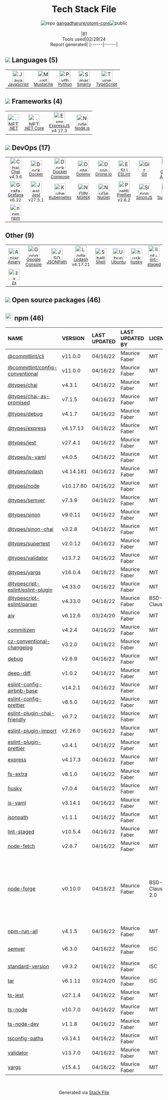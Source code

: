 <!--
&lt;--- Readme.md Snippet without images Start ---&gt;
## Tech Stack
gangadharure/otomi-core is built on the following main stack:

- [JavaScript](https://developer.mozilla.org/en-US/docs/Web/JavaScript) – Languages
- [Mustache](http://mustache.github.io/) – Templating Languages & Extensions
- [Python](https://www.python.org) – Languages
- [Smarty](http://www.smarty.net/) – Templating Languages & Extensions
- [TypeScript](http://www.typescriptlang.org) – Languages
- [.NET](http://www.microsoft.com/net/) – Frameworks (Full Stack)
- [.NET Core](https://docs.microsoft.com/en-us/dotnet/core/) – Frameworks (Full Stack)
- [ExpressJS](http://expressjs.com/) – Microframeworks (Backend)
- [Node.js](http://nodejs.org/) – Frameworks (Full Stack)
- [Chai](http://chaijs.com/) – Javascript Testing Framework
- [Docker](https://www.docker.com/) – Virtual Machine Platforms & Containers
- [Docker Compose](https://github.com/docker/compose) – Container Tools
- [Drone.io](https://drone.io/) – Continuous Integration
- [ESLint](http://eslint.org/) – Code Review
- [GitHub Actions](https://github.com/features/actions) – Continuous Integration
- [Grafana](http://grafana.org/) – Monitoring Tools
- [Jest](http://facebook.github.io/jest/) – Javascript Testing Framework
- [Kubernetes](http://kubernetes.io/) – Container Tools
- [NGINX](http://nginx.org) – Web Servers
- [Prettier](https://prettier.io/) – Code Review
- [SinonJS](http://sinonjs.org/) – Javascript Testing Framework
- [SuperTest](https://www.npmjs.com/package/supertest) – Javascript Testing Framework
- [Apiary](http://apiary.io/) – Documentation as a Service & Tools
- [Lodash](https://lodash.com) – Javascript Utilities & Libraries
- [Shell](https://en.wikipedia.org/wiki/Shell_script) – Shells
- [Ubuntu](http://www.ubuntu.com/) – Operating Systems
- [zx](https://github.com/google/zx) – Bash Scripts

Full tech stack [here](/techstack.md)

&lt;--- Readme.md Snippet without images End ---&gt;

&lt;--- Readme.md Snippet with images Start ---&gt;
## Tech Stack
gangadharure/otomi-core is built on the following main stack:

- <img width='25' height='25' src='https://img.stackshare.io/service/1209/javascript.jpeg' alt='JavaScript'/> [JavaScript](https://developer.mozilla.org/en-US/docs/Web/JavaScript) – Languages
- <img width='25' height='25' src='https://img.stackshare.io/service/1142/197655.png' alt='Mustache'/> [Mustache](http://mustache.github.io/) – Templating Languages & Extensions
- <img width='25' height='25' src='https://img.stackshare.io/service/993/pUBY5pVj.png' alt='Python'/> [Python](https://www.python.org) – Languages
- <img width='25' height='25' src='https://img.stackshare.io/service/3693/smarty.png' alt='Smarty'/> [Smarty](http://www.smarty.net/) – Templating Languages & Extensions
- <img width='25' height='25' src='https://img.stackshare.io/service/1612/bynNY5dJ.jpg' alt='TypeScript'/> [TypeScript](http://www.typescriptlang.org) – Languages
- <img width='25' height='25' src='https://img.stackshare.io/service/1014/IoPy1dce_400x400.png' alt='.NET'/> [.NET](http://www.microsoft.com/net/) – Frameworks (Full Stack)
- <img width='25' height='25' src='https://img.stackshare.io/service/6403/default_91fc1f0ee315262794273aa1387eaf8fed8436e6.png' alt='.NET Core'/> [.NET Core](https://docs.microsoft.com/en-us/dotnet/core/) – Frameworks (Full Stack)
- <img width='25' height='25' src='https://img.stackshare.io/service/1163/hashtag.png' alt='ExpressJS'/> [ExpressJS](http://expressjs.com/) – Microframeworks (Backend)
- <img width='25' height='25' src='https://img.stackshare.io/service/1011/n1JRsFeB_400x400.png' alt='Node.js'/> [Node.js](http://nodejs.org/) – Frameworks (Full Stack)
- <img width='25' height='25' src='https://img.stackshare.io/service/1725/chai.png' alt='Chai'/> [Chai](http://chaijs.com/) – Javascript Testing Framework
- <img width='25' height='25' src='https://img.stackshare.io/service/586/n4u37v9t_400x400.png' alt='Docker'/> [Docker](https://www.docker.com/) – Virtual Machine Platforms & Containers
- <img width='25' height='25' src='https://img.stackshare.io/service/3136/docker-compose.png' alt='Docker Compose'/> [Docker Compose](https://github.com/docker/compose) – Container Tools
- <img width='25' height='25' src='https://img.stackshare.io/service/668/R_wMcCqN_400x400.png' alt='Drone.io'/> [Drone.io](https://drone.io/) – Continuous Integration
- <img width='25' height='25' src='https://img.stackshare.io/service/3337/Q4L7Jncy.jpg' alt='ESLint'/> [ESLint](http://eslint.org/) – Code Review
- <img width='25' height='25' src='https://img.stackshare.io/service/11563/actions.png' alt='GitHub Actions'/> [GitHub Actions](https://github.com/features/actions) – Continuous Integration
- <img width='25' height='25' src='https://img.stackshare.io/service/2645/default_8f9d552b144493679449b16c79647da5787e808b.jpg' alt='Grafana'/> [Grafana](http://grafana.org/) – Monitoring Tools
- <img width='25' height='25' src='https://img.stackshare.io/service/830/jest.png' alt='Jest'/> [Jest](http://facebook.github.io/jest/) – Javascript Testing Framework
- <img width='25' height='25' src='https://img.stackshare.io/service/1885/21_d3cvM.png' alt='Kubernetes'/> [Kubernetes](http://kubernetes.io/) – Container Tools
- <img width='25' height='25' src='https://img.stackshare.io/service/1052/YMxUfyWf.png' alt='NGINX'/> [NGINX](http://nginx.org) – Web Servers
- <img width='25' height='25' src='https://img.stackshare.io/service/7035/default_66f265943abed56bcdbfca1c866a4261b1fbb063.jpg' alt='Prettier'/> [Prettier](https://prettier.io/) – Code Review
- <img width='25' height='25' src='https://img.stackshare.io/service/3509/logo.png' alt='SinonJS'/> [SinonJS](http://sinonjs.org/) – Javascript Testing Framework
- <img width='25' height='25' src='https://img.stackshare.io/no-img-open-source.png' alt='SuperTest'/> [SuperTest](https://www.npmjs.com/package/supertest) – Javascript Testing Framework
- <img width='25' height='25' src='https://img.stackshare.io/service/272/7b176017eab2903a23d914460b6dd600.jpeg' alt='Apiary'/> [Apiary](http://apiary.io/) – Documentation as a Service & Tools
- <img width='25' height='25' src='https://img.stackshare.io/service/2438/lodash.png' alt='Lodash'/> [Lodash](https://lodash.com) – Javascript Utilities & Libraries
- <img width='25' height='25' src='https://img.stackshare.io/service/4631/default_c2062d40130562bdc836c13dbca02d318205a962.png' alt='Shell'/> [Shell](https://en.wikipedia.org/wiki/Shell_script) – Shells
- <img width='25' height='25' src='https://img.stackshare.io/service/3511/cof_orange_hex.jpg' alt='Ubuntu'/> [Ubuntu](http://www.ubuntu.com/) – Operating Systems
- <img width='25' height='25' src='https://img.stackshare.io/service/25684/default_09d743c2ce3cd5b32e4cae363d05941d9d137dd9.png' alt='zx'/> [zx](https://github.com/google/zx) – Bash Scripts

Full tech stack [here](/techstack.md)

&lt;--- Readme.md Snippet with images End ---&gt;
-->
<div align="center">

# Tech Stack File
![](https://img.stackshare.io/repo.svg "repo") [gangadharure/otomi-core](https://github.com/gangadharure/otomi-core)![](https://img.stackshare.io/public_badge.svg "public")
<br/><br/>
|81<br/>Tools used|02/29/24 <br/>Report generated|
|------|------|
</div>

## <img src='https://img.stackshare.io/languages.svg'/> Languages (5)
<table><tr>
  <td align='center'>
  <img width='36' height='36' src='https://img.stackshare.io/service/1209/javascript.jpeg' alt='JavaScript'>
  <br>
  <sub><a href="https://developer.mozilla.org/en-US/docs/Web/JavaScript">JavaScript</a></sub>
  <br>
  <sub></sub>
</td>

<td align='center'>
  <img width='36' height='36' src='https://img.stackshare.io/service/1142/197655.png' alt='Mustache'>
  <br>
  <sub><a href="http://mustache.github.io/">Mustache</a></sub>
  <br>
  <sub></sub>
</td>

<td align='center'>
  <img width='36' height='36' src='https://img.stackshare.io/service/993/pUBY5pVj.png' alt='Python'>
  <br>
  <sub><a href="https://www.python.org">Python</a></sub>
  <br>
  <sub></sub>
</td>

<td align='center'>
  <img width='36' height='36' src='https://img.stackshare.io/service/3693/smarty.png' alt='Smarty'>
  <br>
  <sub><a href="http://www.smarty.net/">Smarty</a></sub>
  <br>
  <sub></sub>
</td>

<td align='center'>
  <img width='36' height='36' src='https://img.stackshare.io/service/1612/bynNY5dJ.jpg' alt='TypeScript'>
  <br>
  <sub><a href="http://www.typescriptlang.org">TypeScript</a></sub>
  <br>
  <sub></sub>
</td>

</tr>
</table>

## <img src='https://img.stackshare.io/frameworks.svg'/> Frameworks (4)
<table><tr>
  <td align='center'>
  <img width='36' height='36' src='https://img.stackshare.io/service/1014/IoPy1dce_400x400.png' alt='.NET'>
  <br>
  <sub><a href="http://www.microsoft.com/net/">.NET</a></sub>
  <br>
  <sub></sub>
</td>

<td align='center'>
  <img width='36' height='36' src='https://img.stackshare.io/service/6403/default_91fc1f0ee315262794273aa1387eaf8fed8436e6.png' alt='.NET Core'>
  <br>
  <sub><a href="https://docs.microsoft.com/en-us/dotnet/core/">.NET Core</a></sub>
  <br>
  <sub></sub>
</td>

<td align='center'>
  <img width='36' height='36' src='https://img.stackshare.io/service/1163/hashtag.png' alt='ExpressJS'>
  <br>
  <sub><a href="http://expressjs.com/">ExpressJS</a></sub>
  <br>
  <sub>v4.17.3</sub>
</td>

<td align='center'>
  <img width='36' height='36' src='https://img.stackshare.io/service/1011/n1JRsFeB_400x400.png' alt='Node.js'>
  <br>
  <sub><a href="http://nodejs.org/">Node.js</a></sub>
  <br>
  <sub></sub>
</td>

</tr>
</table>

## <img src='https://img.stackshare.io/devops.svg'/> DevOps (17)
<table><tr>
  <td align='center'>
  <img width='36' height='36' src='https://img.stackshare.io/service/1725/chai.png' alt='Chai'>
  <br>
  <sub><a href="http://chaijs.com/">Chai</a></sub>
  <br>
  <sub>v4.3.6</sub>
</td>

<td align='center'>
  <img width='36' height='36' src='https://img.stackshare.io/service/586/n4u37v9t_400x400.png' alt='Docker'>
  <br>
  <sub><a href="https://www.docker.com/">Docker</a></sub>
  <br>
  <sub></sub>
</td>

<td align='center'>
  <img width='36' height='36' src='https://img.stackshare.io/service/3136/docker-compose.png' alt='Docker Compose'>
  <br>
  <sub><a href="https://github.com/docker/compose">Docker Compose</a></sub>
  <br>
  <sub></sub>
</td>

<td align='center'>
  <img width='36' height='36' src='https://img.stackshare.io/service/8067/default_90dcb1286af7685c68df319c764b80704df1155b.png' alt='Dotenv'>
  <br>
  <sub><a href="https://github.com/motdotla/dotenv">Dotenv</a></sub>
  <br>
  <sub></sub>
</td>

<td align='center'>
  <img width='36' height='36' src='https://img.stackshare.io/service/668/R_wMcCqN_400x400.png' alt='Drone.io'>
  <br>
  <sub><a href="https://drone.io/">Drone.io</a></sub>
  <br>
  <sub></sub>
</td>

<td align='center'>
  <img width='36' height='36' src='https://img.stackshare.io/service/3337/Q4L7Jncy.jpg' alt='ESLint'>
  <br>
  <sub><a href="http://eslint.org/">ESLint</a></sub>
  <br>
  <sub></sub>
</td>

<td align='center'>
  <img width='36' height='36' src='https://img.stackshare.io/service/1046/git.png' alt='Git'>
  <br>
  <sub><a href="http://git-scm.com/">Git</a></sub>
  <br>
  <sub></sub>
</td>

<td align='center'>
  <img width='36' height='36' src='https://img.stackshare.io/service/11563/actions.png' alt='GitHub Actions'>
  <br>
  <sub><a href="https://github.com/features/actions">GitHub Actions</a></sub>
  <br>
  <sub></sub>
</td>

</tr>
<tr>
  <td align='center'>
  <img width='36' height='36' src='https://img.stackshare.io/service/2645/default_8f9d552b144493679449b16c79647da5787e808b.jpg' alt='Grafana'>
  <br>
  <sub><a href="http://grafana.org/">Grafana</a></sub>
  <br>
  <sub>v6.22</sub>
</td>

<td align='center'>
  <img width='36' height='36' src='https://img.stackshare.io/service/830/jest.png' alt='Jest'>
  <br>
  <sub><a href="http://facebook.github.io/jest/">Jest</a></sub>
  <br>
  <sub>v27.5.1</sub>
</td>

<td align='center'>
  <img width='36' height='36' src='https://img.stackshare.io/service/1885/21_d3cvM.png' alt='Kubernetes'>
  <br>
  <sub><a href="http://kubernetes.io/">Kubernetes</a></sub>
  <br>
  <sub></sub>
</td>

<td align='center'>
  <img width='36' height='36' src='https://img.stackshare.io/service/1052/YMxUfyWf.png' alt='NGINX'>
  <br>
  <sub><a href="http://nginx.org">NGINX</a></sub>
  <br>
  <sub></sub>
</td>

<td align='center'>
  <img width='36' height='36' src='https://img.stackshare.io/service/2637/6I3oEOP4_400x400.jpg' alt='NuGet'>
  <br>
  <sub><a href="https://www.nuget.org/">NuGet</a></sub>
  <br>
  <sub></sub>
</td>

<td align='center'>
  <img width='36' height='36' src='https://img.stackshare.io/service/7035/default_66f265943abed56bcdbfca1c866a4261b1fbb063.jpg' alt='Prettier'>
  <br>
  <sub><a href="https://prettier.io/">Prettier</a></sub>
  <br>
  <sub>v2.6.2</sub>
</td>

<td align='center'>
  <img width='36' height='36' src='https://img.stackshare.io/service/3509/logo.png' alt='SinonJS'>
  <br>
  <sub><a href="http://sinonjs.org/">SinonJS</a></sub>
  <br>
  <sub></sub>
</td>

<td align='center'>
  <img width='36' height='36' src='https://img.stackshare.io/no-img-open-source.png' alt='SuperTest'>
  <br>
  <sub><a href="https://www.npmjs.com/package/supertest">SuperTest</a></sub>
  <br>
  <sub></sub>
</td>

</tr>
<tr>
  <td align='center'>
  <img width='36' height='36' src='https://img.stackshare.io/service/1120/lejvzrnlpb308aftn31u.png' alt='npm'>
  <br>
  <sub><a href="https://www.npmjs.com/">npm</a></sub>
  <br>
  <sub></sub>
</td>

</tr>
</table>

## Other (9)
<table><tr>
  <td align='center'>
  <img width='36' height='36' src='https://img.stackshare.io/service/272/7b176017eab2903a23d914460b6dd600.jpeg' alt='Apiary'>
  <br>
  <sub><a href="http://apiary.io/">Apiary</a></sub>
  <br>
  <sub></sub>
</td>

<td align='center'>
  <img width='36' height='36' src='https://img.stackshare.io/service/4765/xnV12l6Z_normal.jpg' alt='Google Console'>
  <br>
  <sub><a href="https://www.google.com/webmasters/tools/home">Google Console</a></sub>
  <br>
  <sub></sub>
</td>

<td align='center'>
  <img width='36' height='36' src='https://img.stackshare.io/service/4623/no-img-open-source.png' alt='JSONPath'>
  <br>
  <sub><a href="http://goessner.net/articles/JsonPath/">JSONPath</a></sub>
  <br>
  <sub></sub>
</td>

<td align='center'>
  <img width='36' height='36' src='https://img.stackshare.io/service/2438/lodash.png' alt='Lodash'>
  <br>
  <sub><a href="https://lodash.com">Lodash</a></sub>
  <br>
  <sub>v4.17.21</sub>
</td>

<td align='center'>
  <img width='36' height='36' src='https://img.stackshare.io/service/4631/default_c2062d40130562bdc836c13dbca02d318205a962.png' alt='Shell'>
  <br>
  <sub><a href="https://en.wikipedia.org/wiki/Shell_script">Shell</a></sub>
  <br>
  <sub></sub>
</td>

<td align='center'>
  <img width='36' height='36' src='https://img.stackshare.io/service/3511/cof_orange_hex.jpg' alt='Ubuntu'>
  <br>
  <sub><a href="http://www.ubuntu.com/">Ubuntu</a></sub>
  <br>
  <sub></sub>
</td>

<td align='center'>
  <img width='36' height='36' src='https://img.stackshare.io/service/9527/5502029.jpeg' alt='husky'>
  <br>
  <sub><a href="https://github.com/typicode/husky">husky</a></sub>
  <br>
  <sub></sub>
</td>

<td align='center'>
  <img width='36' height='36' src='https://img.stackshare.io/service/10577/11071.jpeg' alt='lint-staged'>
  <br>
  <sub><a href="https://github.com/okonet/lint-staged">lint-staged</a></sub>
  <br>
  <sub></sub>
</td>

</tr>
<tr>
  <td align='center'>
  <img width='36' height='36' src='https://img.stackshare.io/service/25684/default_09d743c2ce3cd5b32e4cae363d05941d9d137dd9.png' alt='zx'>
  <br>
  <sub><a href="https://github.com/google/zx">zx</a></sub>
  <br>
  <sub></sub>
</td>

</tr>
</table>


## <img src='https://img.stackshare.io/group.svg' /> Open source packages (46)</h2>

## <img width='24' height='24' src='https://img.stackshare.io/service/1120/lejvzrnlpb308aftn31u.png'/> npm (46)

|NAME|VERSION|LAST UPDATED|LAST UPDATED BY|LICENSE|VULNERABILITIES|
|:------|:------|:------|:------|:------|:------|
|[@commitlint/cli](https://www.npmjs.com/@commitlint/cli)|v11.0.0|04/16/22|Maurice Faber |MIT|N/A|
|[@commitlint/config-conventional](https://www.npmjs.com/@commitlint/config-conventional)|v11.0.0|04/16/22|Maurice Faber |MIT|N/A|
|[@types/chai](https://www.npmjs.com/@types/chai)|v4.3.1|04/16/22|Maurice Faber |MIT|N/A|
|[@types/chai-as-promised](https://www.npmjs.com/@types/chai-as-promised)|v7.1.5|04/16/22|Maurice Faber |MIT|N/A|
|[@types/debug](https://www.npmjs.com/@types/debug)|v4.1.7|04/16/22|Maurice Faber |MIT|N/A|
|[@types/express](https://www.npmjs.com/@types/express)|v4.17.13|04/16/22|Maurice Faber |MIT|N/A|
|[@types/jest](https://www.npmjs.com/@types/jest)|v27.4.1|04/16/22|Maurice Faber |MIT|N/A|
|[@types/js-yaml](https://www.npmjs.com/@types/js-yaml)|v4.0.5|04/16/22|Maurice Faber |MIT|N/A|
|[@types/lodash](https://www.npmjs.com/@types/lodash)|v4.14.181|04/16/22|Maurice Faber |MIT|N/A|
|[@types/node](https://www.npmjs.com/@types/node)|v10.17.60|04/16/22|Maurice Faber |MIT|N/A|
|[@types/semver](https://www.npmjs.com/@types/semver)|v7.3.9|04/16/22|Maurice Faber |MIT|N/A|
|[@types/sinon](https://www.npmjs.com/@types/sinon)|v9.0.11|04/16/22|Maurice Faber |MIT|N/A|
|[@types/sinon-chai](https://www.npmjs.com/@types/sinon-chai)|v3.2.8|04/16/22|Maurice Faber |MIT|N/A|
|[@types/supertest](https://www.npmjs.com/@types/supertest)|v2.0.12|04/16/22|Maurice Faber |MIT|N/A|
|[@types/validator](https://www.npmjs.com/@types/validator)|v13.7.2|04/16/22|Maurice Faber |MIT|N/A|
|[@types/yargs](https://www.npmjs.com/@types/yargs)|v16.0.4|04/16/22|Maurice Faber |MIT|N/A|
|[@typescript-eslint/eslint-plugin](https://www.npmjs.com/@typescript-eslint/eslint-plugin)|v4.33.0|04/16/22|Maurice Faber |MIT|N/A|
|[@typescript-eslint/parser](https://www.npmjs.com/@typescript-eslint/parser)|v4.33.0|04/16/22|Maurice Faber |BSD-2-Clause|N/A|
|[ajv](https://www.npmjs.com/ajv)|v6.12.6|03/24/20|Maurice Faber |MIT|N/A|
|[commitizen](https://www.npmjs.com/commitizen)|v4.2.4|04/16/22|Maurice Faber |MIT|N/A|
|[cz-conventional-changelog](https://www.npmjs.com/cz-conventional-changelog)|v3.2.0|04/16/22|Maurice Faber |MIT|N/A|
|[debug](https://www.npmjs.com/debug)|v2.6.9|04/16/22|Maurice Faber |MIT|N/A|
|[deep-diff](https://www.npmjs.com/deep-diff)|v1.0.2|04/16/22|Maurice Faber |MIT|N/A|
|[eslint-config-airbnb-base](https://www.npmjs.com/eslint-config-airbnb-base)|v14.2.1|04/16/22|Maurice Faber |MIT|N/A|
|[eslint-config-prettier](https://www.npmjs.com/eslint-config-prettier)|v8.5.0|04/16/22|Maurice Faber |MIT|N/A|
|[eslint-plugin-chai-friendly](https://www.npmjs.com/eslint-plugin-chai-friendly)|v0.7.2|04/16/22|Maurice Faber |MIT|N/A|
|[eslint-plugin-import](https://www.npmjs.com/eslint-plugin-import)|v2.26.0|04/16/22|Maurice Faber |MIT|N/A|
|[eslint-plugin-prettier](https://www.npmjs.com/eslint-plugin-prettier)|v3.4.1|04/16/22|Maurice Faber |MIT|N/A|
|[express](https://www.npmjs.com/express)|v4.17.3|04/16/22|Maurice Faber |MIT|N/A|
|[fs-extra](https://www.npmjs.com/fs-extra)|v8.1.0|04/16/22|Maurice Faber |MIT|N/A|
|[husky](https://www.npmjs.com/husky)|v7.0.4|04/16/22|Maurice Faber |MIT|N/A|
|[js-yaml](https://www.npmjs.com/js-yaml)|v3.14.1|04/16/22|Maurice Faber |MIT|N/A|
|[jsonpath](https://www.npmjs.com/jsonpath)|v1.1.1|04/16/22|Maurice Faber |MIT|N/A|
|[lint-staged](https://www.npmjs.com/lint-staged)|v10.5.4|04/16/22|Maurice Faber |MIT|N/A|
|[node-fetch](https://www.npmjs.com/node-fetch)|v2.6.7|04/16/22|Maurice Faber |MIT|N/A|
|[node-forge](https://www.npmjs.com/node-forge)|v0.10.0|04/16/22|Maurice Faber |BSD-3-Clause,GPL-2.0|[CVE-2022-24772](https://github.com/advisories/GHSA-x4jg-mjrx-434g) (High)<br/>[CVE-2022-24771](https://github.com/advisories/GHSA-cfm4-qjh2-4765) (High)<br/>[CVE-2022-0122](https://github.com/advisories/GHSA-8fr3-hfg3-gpgp) (Moderate)<br/>[CVE-2022-24773](https://github.com/advisories/GHSA-2r2c-g63r-vccr) (Moderate)<br/>[](https://github.com/advisories/GHSA-gf8q-jrpm-jvxq) (Low)<br/>[](https://github.com/advisories/GHSA-5rrq-pxf6-6jx5) (Low)|
|[npm-run-all](https://www.npmjs.com/npm-run-all)|v4.1.5|04/16/22|Maurice Faber |MIT|N/A|
|[semver](https://www.npmjs.com/semver)|v6.3.0|04/16/22|Maurice Faber |ISC|[CVE-2022-25883](https://github.com/advisories/GHSA-c2qf-rxjj-qqgw) (Moderate)|
|[standard-version](https://www.npmjs.com/standard-version)|v9.3.2|04/16/22|Maurice Faber |ISC|N/A|
|[tar](https://www.npmjs.com/tar)|v6.1.11|03/24/20|Maurice Faber |ISC|N/A|
|[ts-jest](https://www.npmjs.com/ts-jest)|v27.1.4|04/16/22|Maurice Faber |MIT|N/A|
|[ts-node](https://www.npmjs.com/ts-node)|v10.7.0|04/16/22|Maurice Faber |MIT|N/A|
|[ts-node-dev](https://www.npmjs.com/ts-node-dev)|v1.1.8|04/16/22|Maurice Faber |MIT|N/A|
|[tsconfig-paths](https://www.npmjs.com/tsconfig-paths)|v3.14.1|04/16/22|Maurice Faber |MIT|N/A|
|[validator](https://www.npmjs.com/validator)|v13.7.0|04/16/22|Maurice Faber |MIT|N/A|
|[yargs](https://www.npmjs.com/yargs)|v15.4.1|04/16/22|Maurice Faber |MIT|N/A|

<br/>
<div align='center'>

Generated via [Stack File](https://github.com/marketplace/stack-file)
